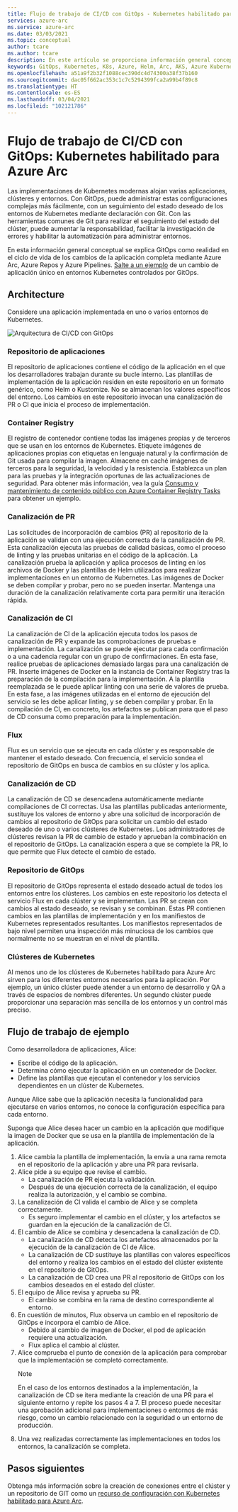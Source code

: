 ```yaml
---
title: Flujo de trabajo de CI/CD con GitOps - Kubernetes habilitado para Azure Arc
services: azure-arc
ms.service: azure-arc
ms.date: 03/03/2021
ms.topic: conceptual
author: tcare
ms.author: tcare
description: En este artículo se proporciona información general conceptual de un flujo de trabajo de CI/CD con GitOps.
keywords: GitOps, Kubernetes, K8s, Azure, Helm, Arc, AKS, Azure Kubernetes Service, contenedores, CI, CD, Azure DevOps
ms.openlocfilehash: a51a9f2b32f1088cec390dc4d74300a38f37b160
ms.sourcegitcommit: dac05f662ac353c1c7c5294399fca2a99b4f89c8
ms.translationtype: HT
ms.contentlocale: es-ES
ms.lasthandoff: 03/04/2021
ms.locfileid: "102121786"
---
```

# <a name="cicd-workflow-using-gitops---azure-arc-enabled-kubernetes"></a>Flujo de trabajo de CI/CD con GitOps: Kubernetes habilitado para Azure Arc

Las implementaciones de Kubernetes modernas alojan varias aplicaciones, clústeres y entornos. Con GitOps, puede administrar estas configuraciones complejas más fácilmente, con un seguimiento del estado deseado de los entornos de Kubernetes mediante declaración con Git. Con las herramientas comunes de Git para realizar el seguimiento del estado del clúster, puede aumentar la responsabilidad, facilitar la investigación de errores y habilitar la automatización para administrar entornos.

En esta información general conceptual se explica GitOps como realidad en el ciclo de vida de los cambios de la aplicación completa mediante Azure Arc, Azure Repos y Azure Pipelines. [Salte a un ejemplo](#example-workflow) de un cambio de aplicación único en entornos Kubernetes controlados por GitOps.

## <a name="architecture"></a>Architecture

Considere una aplicación implementada en uno o varios entornos de Kubernetes.

![Arquitectura de CI/CD con GitOps](./media/gitops-arch.png)

### <a name="application-repo"></a>Repositorio de aplicaciones
El repositorio de aplicaciones contiene el código de la aplicación en el que los desarrolladores trabajan durante su bucle interno. Las plantillas de implementación de la aplicación residen en este repositorio en un formato genérico, como Helm o Kustomize. No se almacenan los valores específicos del entorno. Los cambios en este repositorio invocan una canalización de PR o CI que inicia el proceso de implementación.
### <a name="container-registry"></a>Container Registry
El registro de contenedor contiene todas las imágenes propias y de terceros que se usan en los entornos de Kubernetes. Etiquete imágenes de aplicaciones propias con etiquetas en lenguaje natural y la confirmación de Git usada para compilar la imagen. Almacene en caché imágenes de terceros para la seguridad, la velocidad y la resistencia. Establezca un plan para las pruebas y la integración oportunas de las actualizaciones de seguridad. Para obtener más información, vea la guía [Consumo y mantenimiento de contenido público con Azure Container Registry Tasks](https://docs.microsoft.com/azure/container-registry/tasks-consume-public-content) para obtener un ejemplo.
### <a name="pr-pipeline"></a>Canalización de PR
Las solicitudes de incorporación de cambios (PR) al repositorio de la aplicación se validan con una ejecución correcta de la canalización de PR. Esta canalización ejecuta las pruebas de calidad básicas, como el proceso de linting y las pruebas unitarias en el código de la aplicación. La canalización prueba la aplicación y aplica procesos de linting en los archivos de Docker y las plantillas de Helm utilizados para realizar implementaciones en un entorno de Kubernetes. Las imágenes de Docker se deben compilar y probar, pero no se pueden insertar. Mantenga una duración de la canalización relativamente corta para permitir una iteración rápida.
### <a name="ci-pipeline"></a>Canalización de CI
La canalización de CI de la aplicación ejecuta todos los pasos de canalización de PR y expande las comprobaciones de pruebas e implementación. La canalización se puede ejecutar para cada confirmación o a una cadencia regular con un grupo de confirmaciones. En esta fase, realice pruebas de aplicaciones demasiado largas para una canalización de PR. Inserte imágenes de Docker en la instancia de Container Registry tras la preparación de la compilación para la implementación. A la plantilla reemplazada se le puede aplicar linting con una serie de valores de prueba. En esta fase, a las imágenes utilizadas en el entorno de ejecución del servicio se les debe aplicar linting, y se deben compilar y probar. En la compilación de CI, en concreto, los artefactos se publican para que el paso de CD consuma como preparación para la implementación.
### <a name="flux"></a>Flux
Flux es un servicio que se ejecuta en cada clúster y es responsable de mantener el estado deseado. Con frecuencia, el servicio sondea el repositorio de GitOps en busca de cambios en su clúster y los aplica.
### <a name="cd-pipeline"></a>Canalización de CD
La canalización de CD se desencadena automáticamente mediante compilaciones de CI correctas. Usa las plantillas publicadas anteriormente, sustituye los valores de entorno y abre una solicitud de incorporación de cambios al repositorio de GitOps para solicitar un cambio del estado deseado de uno o varios clústeres de Kubernetes. Los administradores de clústeres revisan la PR de cambio de estado y aprueban la combinación en el repositorio de GitOps. La canalización espera a que se complete la PR, lo que permite que Flux detecte el cambio de estado.
### <a name="gitops-repo"></a>Repositorio de GitOps
El repositorio de GitOps representa el estado deseado actual de todos los entornos entre los clústeres. Los cambios en este repositorio los detecta el servicio Flux en cada clúster y se implementan. Las PR se crean con cambios al estado deseado, se revisan y se combinan. Estas PR contienen cambios en las plantillas de implementación y en los manifiestos de Kubernetes representados resultantes. Los manifiestos representados de bajo nivel permiten una inspección más minuciosa de los cambios que normalmente no se muestran en el nivel de plantilla.
### <a name="kubernetes-clusters"></a>Clústeres de Kubernetes
Al menos uno de los clústeres de Kubernetes habilitado para Azure Arc sirven para los diferentes entornos necesarios para la aplicación. Por ejemplo, un único clúster puede atender a un entorno de desarrollo y QA a través de espacios de nombres diferentes. Un segundo clúster puede proporcionar una separación más sencilla de los entornos y un control más preciso.
## <a name="example-workflow"></a>Flujo de trabajo de ejemplo
Como desarrolladora de aplicaciones, Alice:
* Escribe el código de la aplicación.
* Determina cómo ejecutar la aplicación en un contenedor de Docker.
* Define las plantillas que ejecutan el contenedor y los servicios dependientes en un clúster de Kubernetes.

Aunque Alice sabe que la aplicación necesita la funcionalidad para ejecutarse en varios entornos, no conoce la configuración específica para cada entorno.

Suponga que Alice desea hacer un cambio en la aplicación que modifique la imagen de Docker que se usa en la plantilla de implementación de la aplicación.

1. Alice cambia la plantilla de implementación, la envía a una rama remota en el repositorio de la aplicación y abre una PR para revisarla.
2. Alice pide a su equipo que revise el cambio.
    * La canalización de PR ejecuta la validación.
    * Después de una ejecución correcta de la canalización, el equipo realiza la autorización, y el cambio se combina.
3. La canalización de CI valida el cambio de Alice y se completa correctamente.
    * Es seguro implementar el cambio en el clúster, y los artefactos se guardan en la ejecución de la canalización de CI.
4. El cambio de Alice se combina y desencadena la canalización de CD.
    * La canalización de CD detecta los artefactos almacenados por la ejecución de la canalización de CI de Alice.
    * La canalización de CD sustituye las plantillas con valores específicos del entorno y realiza los cambios en el estado del clúster existente en el repositorio de GitOps.
    * La canalización de CD crea una PR al repositorio de GitOps con los cambios deseados en el estado del clúster.
5. El equipo de Alice revisa y aprueba su PR.
    * El cambio se combina en la rama de destino correspondiente al entorno.
6. En cuestión de minutos, Flux observa un cambio en el repositorio de GitOps e incorpora el cambio de Alice.
    * Debido al cambio de imagen de Docker, el pod de aplicación requiere una actualización.
    * Flux aplica el cambio al clúster.
7. Alice comprueba el punto de conexión de la aplicación para comprobar que la implementación se completó correctamente.
   > [!NOTE]
   > En el caso de los entornos destinados a la implementación, la canalización de CD se itera mediante la creación de una PR para el siguiente entorno y repite los pasos 4 a 7. El proceso puede necesitar una aprobación adicional para implementaciones o entornos de más riesgo, como un cambio relacionado con la seguridad o un entorno de producción.
8.  Una vez realizadas correctamente las implementaciones en todos los entornos, la canalización se completa.

## <a name="next-steps"></a>Pasos siguientes
Obtenga más información sobre la creación de conexiones entre el clúster y un repositorio de GIT como un [recurso de configuración con Kubernetes habilitado para Azure Arc](./conceptual-configurations.md).
